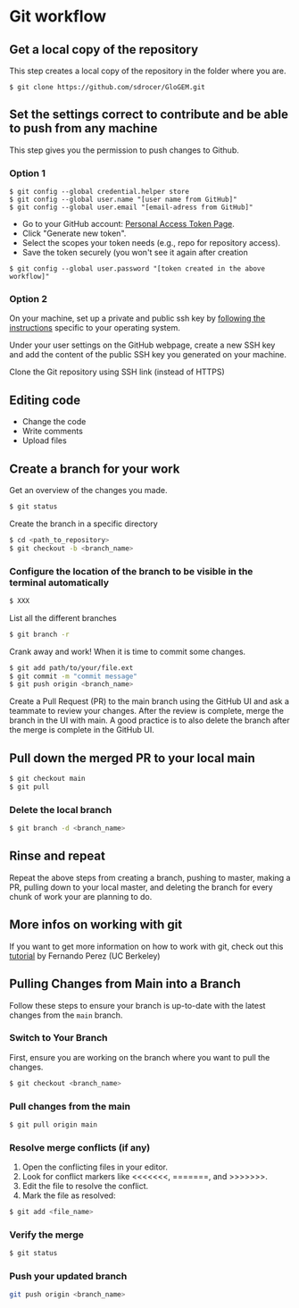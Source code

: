 # Git workflow
 
## Get a local copy of the repository

This step creates a local copy of the repository in the folder where you are. 
```
$ git clone https://github.com/sdrocer/GloGEM.git
```
## Set the settings correct to contribute and be able to push from any machine

This step gives you the permission to push changes to Github. 

### Option 1 
```
$ git config --global credential.helper store
$ git config --global user.name "[user name from GitHub]"
$ git config --global user.email "[email-adress from GitHub]"
```
- Go to your GitHub account: [Personal Access Token Page](https://github.com/settings/tokens).
- Click "Generate new token".
- Select the scopes your token needs (e.g., repo for repository access).
- Save the token securely (you won't see it again after creation
```
$ git config --global user.password "[token created in the above workflow]"
```

### Option 2
On your machine, set up a private and public ssh key by [following the instructions](https://docs.github.com/en/authentication/connecting-to-github-with-ssh/generating-a-new-ssh-key-and-adding-it-to-the-ssh-agent) specific to your operating system.

Under your user settings on the GitHub webpage, create a new SSH key and add the content of the public SSH key you generated on your machine.  

Clone the Git repository using SSH link (instead of HTTPS)

## Editing code

- Change the code
- Write comments
- Upload files

## Create a branch for your work
Get an overview of the changes you made.
```bash
$ git status
```
Create the branch in a specific directory
```bash
$ cd <path_to_repository>
$ git checkout -b <branch_name> 
```

### Configure the location of the branch to be visible in the terminal automatically
```bash
$ XXX
```
List all the different branches
```bash
$ git branch -r
```
Crank away and work! When it is time to commit some changes.
```bash
$ git add path/to/your/file.ext  
$ git commit -m "commit message"
$ git push origin <branch_name>  
``` 
Create a Pull Request (PR) to the main branch using the GitHub UI and ask a teammate to review your changes. After the review is complete, merge the branch in the UI with main. A good practice is to also delete the branch after the merge is complete in the GitHub UI.

## Pull down the merged PR to your local main
```bash
$ git checkout main
$ git pull
```

### Delete the local branch
```bash
$ git branch -d <branch_name>
```

## Rinse and repeat
Repeat the above steps from creating a branch, pushing to master, making a PR, pulling down to your local master, and deleting the branch for every chunk of work your are planning to do.

## More infos on working with git

If you want to get more information on how to work with git, check out this [tutorial](https://github.com/ICESAT-2HackWeek/intro-jupyter-git/blob/master/03-Git-Tutorial.ipynb) by Fernando Perez (UC Berkeley)

## Pulling Changes from Main into a Branch

Follow these steps to ensure your branch is up-to-date with the latest changes from the `main` branch.

### Switch to Your Branch
First, ensure you are working on the branch where you want to pull the changes.
```bash
$ git checkout <branch_name>
```

### Pull changes from the main
```bash
$ git pull origin main
```

### Resolve merge conflicts (if any)
1. Open the conflicting files in your editor.
2. Look for conflict markers like <<<<<<<, =======, and >>>>>>>.
3. Edit the file to resolve the conflict.
4. Mark the file as resolved:
```bash
$ git add <file_name>
```

### Verify the merge
```bash
$ git status
```

### Push your updated branch
```bash
git push origin <branch_name>
```